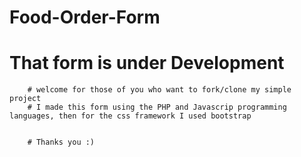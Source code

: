 # Food-Order-Form
# That form is under Development
        # welcome for those of you who want to fork/clone my simple project
        # I made this form using the PHP and Javascrip programming languages, then for the css framework I used bootstrap


        # Thanks you :)
